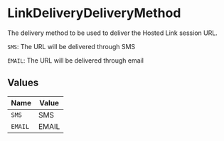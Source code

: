 # LinkDeliveryDeliveryMethod

The delivery method to be used to deliver the Hosted Link session URL.

`SMS`: The URL will be delivered through SMS

`EMAIL`: The URL will be delivered through email


## Values

| Name    | Value   |
| ------- | ------- |
| `SMS`   | SMS     |
| `EMAIL` | EMAIL   |